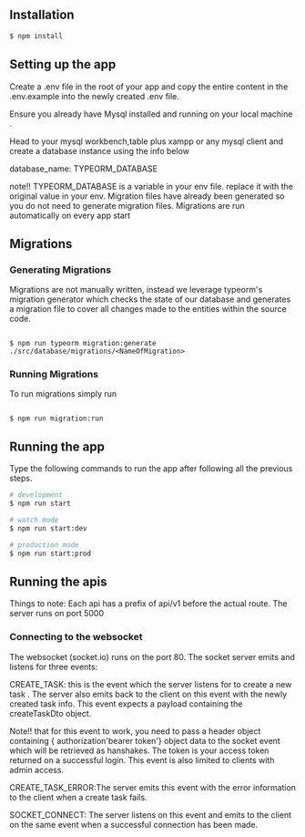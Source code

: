 ## Installation

```bash
$ npm install
```

## Setting up the app

Create a .env file in the root of your app and copy the entire content in the .env.example into the newly created .env file.

Ensure you already have Mysql installed and running on your local machine .

Head to your mysql workbench,table plus xampp or any mysql client and create a database instance using the info below

database_name: TYPEORM_DATABASE

note!!
TYPEORM_DATABASE is a variable in your env file. replace it with the original value in your env.
Migration files have already been generated so you do not need to generate migration files.
Migrations are run automatically on every app start

## Migrations

### Generating Migrations

Migrations are not manually written, instead we leverage typeorm's migration generator which checks the state of our database and generates a migration file to cover all changes made to the entities within the source code.

```

$ npm run typeorm migration:generate ./src/database/migrations/<NameOfMigration>

```

### Running Migrations

To run migrations simply run

```

$ npm run migration:run

```

## Running the app

Type the following commands to run the app after following all the previous steps.

```bash
# development
$ npm run start

# watch mode
$ npm run start:dev

# production mode
$ npm run start:prod
```

## Running the apis

Things to note:
Each api has a prefix of api/v1 before the actual route.
The server runs on port 5000

### Connecting to the websocket

The websocket (socket.io) runs on the port 80.
The socket server emits and listens for three events:

CREATE_TASK: this is the event which the server listens for to create a new task . The server also emits back to the client on this event with the newly created task info. This event expects a payload containing the createTaskDto object.

Note!! that for this event to work, you need to pass a header object containing { authorization'bearer token'} object data to the socket event which will be retrieved as hanshakes. The token is your access token returned on a successful login.
This event is also limited to clients with admin access.

CREATE_TASK_ERROR:The server emits this event with the error information to the client when a create task fails.

SOCKET_CONNECT: The server listens on this event and emits to the client on the same event when a successful connection has been made.
